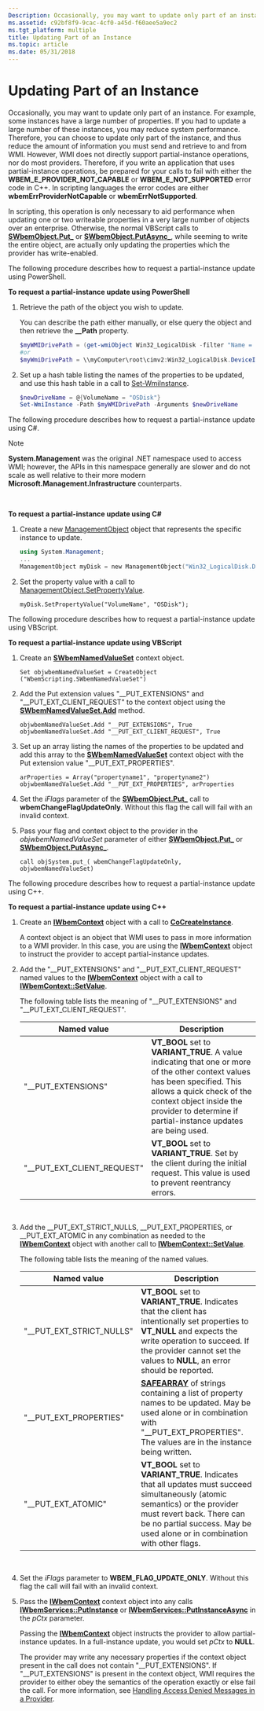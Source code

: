 ```yaml
---
Description: Occasionally, you may want to update only part of an instance.
ms.assetid: c92bf8f9-9cac-4cf0-a45d-f60aee5a9ec2
ms.tgt_platform: multiple
title: Updating Part of an Instance
ms.topic: article
ms.date: 05/31/2018
---
```


# Updating Part of an Instance

Occasionally, you may want to update only part of an instance. For example, some instances have a large number of properties. If you had to update a large number of these instances, you may reduce system performance. Therefore, you can choose to update only part of the instance, and thus reduce the amount of information you must send and retrieve to and from WMI. However, WMI does not directly support partial-instance operations, nor do most providers. Therefore, if you write an application that uses partial-instance operations, be prepared for your calls to fail with either the **WBEM\_E\_PROVIDER\_NOT\_CAPABLE** or **WBEM\_E\_NOT\_SUPPORTED** error code in C++. In scripting languages the error codes are either **wbemErrProviderNotCapable** or **wbemErrNotSupported**.

In scripting, this operation is only necessary to aid performance when updating one or two writeable properties in a very large number of objects over an enterprise. Otherwise, the normal VBScript calls to [**SWbemObject.Put\_**](swbemobject-put-.md) or [**SWbemObject.PutAsync\_**](swbemobject-putasync-.md), while seeming to write the entire object, are actually only updating the properties which the provider has write-enabled.

The following procedure describes how to request a partial-instance update using PowerShell.

**To request a partial-instance update using PowerShell**

1.  Retrieve the path of the object you wish to update.

    You can describe the path either manually, or else query the object and then retrieve the **\_\_Path** property.

    ```PowerShell
    $myWMIDrivePath = (get-wmiObject Win32_LogicalDisk -filter "Name = 'C:'").__Path
    #or
    $myWmiDrivePath = \\myComputer\root\cimv2:Win32_LogicalDisk.DeviceID="C:"
    ```

    

2.  Set up a hash table listing the names of the properties to be updated, and use this hash table in a call to [Set-WmiInstance](/powershell/module/microsoft.powershell.management/set-wmiinstance?view=powershell-5.1&preserve-view=true).

    ```PowerShell
    $newDriveName = @{VolumeName = "OSDisk"}
    Set-WmiInstance -Path $myWMIDrivePath -Arguments $newDriveName
    ```

    

The following procedure describes how to request a partial-instance update using C#.

> [!Note]  
> **System.Management** was the original .NET namespace used to access WMI; however, the APIs in this namespace generally are slower and do not scale as well relative to their more modern **Microsoft.Management.Infrastructure** counterparts.

 

**To request a partial-instance update using C#**

1.  Create a new [ManagementObject](/dotnet/api/system.management.managementobject) object that represents the specific instance to update.

    ```PowerShell
    using System.Management;
    ...
    ManagementObject myDisk = new ManagementObject("Win32_LogicalDisk.DeviceID='C:'");
    ```

    

2.  Set the property value with a call to [ManagementObject.SetPropertyValue](/dotnet/api/system.management.managementbaseobject.setpropertyvalue#System_Management_ManagementBaseObject_SetPropertyValue_System_String_System_Object_).

    ```CSharp
    myDisk.SetPropertyValue("VolumeName", "OSDisk");
    ```

    

The following procedure describes how to request a partial-instance update using VBScript.

**To request a partial-instance update using VBScript**

1.  Create an [**SWbemNamedValueSet**](swbemnamedvalueset.md) context object.

    ```VB
    Set objwbemNamedValueSet = CreateObject ("WbemScripting.SWbemNamedValueSet")
    ```

    

2.  Add the Put extension values "\_\_PUT\_EXTENSIONS" and "\_\_PUT\_EXT\_CLIENT\_REQUEST" to the context object using the [**SWbemNamedValueSet.Add**](swbemnamedvalueset-add.md) method.

    ```VB
    objwbemNamedValueSet.Add "__PUT_EXTENSIONS", True
    objwbemNamedValueSet.Add "__PUT_EXT_CLIENT_REQUEST", True
    ```

    

3.  Set up an array listing the names of the properties to be updated and add this array to the [**SWbemNamedValueSet**](swbemnamedvalueset.md) context object with the Put extension value "\_\_PUT\_EXT\_PROPERTIES".

    ```VB
    arProperties = Array("propertyname1", "propertyname2") 
    objwbemNamedValueSet.Add "__PUT_EXT_PROPERTIES", arProperties
    ```

    

4.  Set the *iFlags* parameter of the [**SWbemObject.Put\_**](swbemobject-put-.md) call to **wbemChangeFlagUpdateOnly**. Without this flag the call will fail with an invalid context.

5.  Pass your flag and context object to the provider in the *objwbemNamedValueSet* parameter of either [**SWbemObject.Put\_**](swbemobject-put-.md) or [**SWbemObject.PutAsync\_**](swbemobject-putasync-.md).

    ```VB
    call objSystem.put_( wbemChangeFlagUpdateOnly, objwbemNamedValueSet)
    ```

    

The following procedure describes how to request a partial-instance update using C++.

**To request a partial-instance update using C++**

1.  Create an [**IWbemContext**](/windows/desktop/api/WbemCli/nn-wbemcli-iwbemcontext) object with a call to [**CoCreateInstance**](/windows/win32/api/combaseapi/nf-combaseapi-cocreateinstance).

    A context object is an object that WMI uses to pass in more information to a WMI provider. In this case, you are using the [**IWbemContext**](/windows/desktop/api/WbemCli/nn-wbemcli-iwbemcontext) object to instruct the provider to accept partial-instance updates.

2.  Add the "\_\_PUT\_EXTENSIONS" and "\_\_PUT\_EXT\_CLIENT\_REQUEST" named values to the [**IWbemContext**](/windows/desktop/api/WbemCli/nn-wbemcli-iwbemcontext) object with a call to [**IWbemContext::SetValue**](/windows/desktop/api/WbemCli/nf-wbemcli-iwbemcontext-setvalue).

    The following table lists the meaning of "\_\_PUT\_EXTENSIONS" and "\_\_PUT\_EXT\_CLIENT\_REQUEST".

    

    | Named value                     | Description                                                                                                                                                                                                                                             |
    |---------------------------------|---------------------------------------------------------------------------------------------------------------------------------------------------------------------------------------------------------------------------------------------------------|
    | "\_\_PUT\_EXTENSIONS"           | **VT\_BOOL** set to **VARIANT\_TRUE**. A value indicating that one or more of the other context values has been specified. This allows a quick check of the context object inside the provider to determine if partial-instance updates are being used. |
    | "\_\_PUT\_EXT\_CLIENT\_REQUEST" | **VT\_BOOL** set to **VARIANT\_TRUE**. Set by the client during the initial request. This value is used to prevent reentrancy errors.                                                                                                                   |

    

     

3.  Add the \_\_PUT\_EXT\_STRICT\_NULLS, \_\_PUT\_EXT\_PROPERTIES, or \_\_PUT\_EXT\_ATOMIC in any combination as needed to the [**IWbemContext**](/windows/desktop/api/WbemCli/nn-wbemcli-iwbemcontext) object with another call to [**IWbemContext::SetValue**](/windows/desktop/api/WbemCli/nf-wbemcli-iwbemcontext-setvalue).

    The following table lists the meaning of the named values.

    

    | Named value                   | Description                                                                                                                                                                                                                                   |
    |-------------------------------|-----------------------------------------------------------------------------------------------------------------------------------------------------------------------------------------------------------------------------------------------|
    | "\_\_PUT\_EXT\_STRICT\_NULLS" | **VT\_BOOL** set to **VARIANT\_TRUE**. Indicates that the client has intentionally set properties to **VT\_NULL** and expects the write operation to succeed. If the provider cannot set the values to **NULL**, an error should be reported. |
    | "\_\_PUT\_EXT\_PROPERTIES"    | [**SAFEARRAY**](/windows/win32/api/oaidl/ns-oaidl-safearray) of strings containing a list of property names to be updated. May be used alone or in combination with "\_\_PUT\_EXT\_PROPERTIES". The values are in the instance being written.                           |
    | "\_\_PUT\_EXT\_ATOMIC"        | **VT\_BOOL** set to **VARIANT\_TRUE**. Indicates that all updates must succeed simultaneously (atomic semantics) or the provider must revert back. There can be no partial success. May be used alone or in combination with other flags.     |

    

     

4.  Set the *iFlags* parameter to **WBEM\_FLAG\_UPDATE\_ONLY**. Without this flag the call will fail with an invalid context.
5.  Pass the [**IWbemContext**](/windows/desktop/api/WbemCli/nn-wbemcli-iwbemcontext) context object into any calls [**IWbemServices::PutInstance**](/windows/desktop/api/WbemCli/nf-wbemcli-iwbemservices-putinstance) or [**IWbemServices::PutInstanceAsync**](/windows/desktop/api/WbemCli/nf-wbemcli-iwbemservices-putinstanceasync) in the *pCtx* parameter.

    Passing the [**IWbemContext**](/windows/desktop/api/WbemCli/nn-wbemcli-iwbemcontext) object instructs the provider to allow partial-instance updates. In a full-instance update, you would set *pCtx* to **NULL**.

    The provider may write any necessary properties if the context object present in the call does not contain "\_\_PUT\_EXTENSIONS". If "\_\_PUT\_EXTENSIONS" is present in the context object, WMI requires the provider to either obey the semantics of the operation exactly or else fail the call. For more information, see [Handling Access Denied Messages in a Provider](impersonating-a-client.md).

 

 
